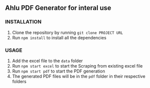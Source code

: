 ## Ahlu PDF Generator for interal use

### INSTALLATION
1. Clone the repository by running `git clone PROJECT URL`
2. Run `npm install` to install all the dependencies


### USAGE
1. Add the excel file to the `data` folder
2. Run `npm start excel` to start the Scraping from existing excel file
3. Run `npm start pdf` to start the PDF generation
4. The generated PDF files will be in the `pdf` folder in their respective folders

